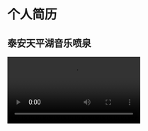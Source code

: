 <h1>个人简历</h1>
<h2>泰安天平湖音乐喷泉</h2>
<video src="https://user-images.githubusercontent.com/103125590/271912695-2c37378c-fbc0-4682-a7b8-f1ba763cec45.mp4" autoplay>
  泰安天平湖音乐喷泉
</video>


